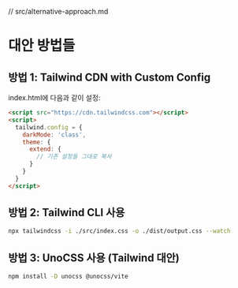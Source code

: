 // src/alternative-approach.md
# 대안 방법들

## 방법 1: Tailwind CDN with Custom Config
index.html에 다음과 같이 설정:

```html
<script src="https://cdn.tailwindcss.com"></script>
<script>
  tailwind.config = {
    darkMode: 'class',
    theme: {
      extend: {
        // 기존 설정들 그대로 복사
      }
    }
  }
</script>
```

## 방법 2: Tailwind CLI 사용
```bash
npx tailwindcss -i ./src/index.css -o ./dist/output.css --watch
```

## 방법 3: UnoCSS 사용 (Tailwind 대안)
```bash
npm install -D unocss @unocss/vite
```
